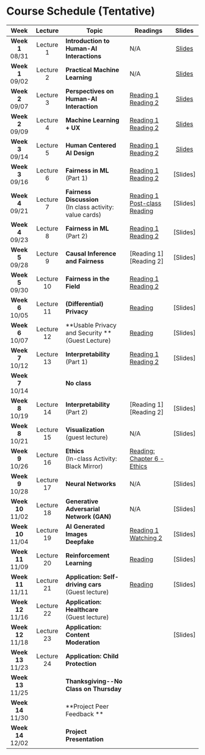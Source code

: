 # Course Schedule (Tentative)

Week  |Lecture   |Topic  |Readings  |Slides |
:------:|:-----:|-------|----------|:------:
| **Week 1**<br>08/31  | Lecture 1  | **Introduction to Human-AI Interactions**                           | N/A                                                                                                                                                                                                  | [Slides](https://drive.google.com/file/d/1Yu-ZZhoz0RXIt8BARAsQ8j2vPWCZz-_K/view?usp=sharing) |
| **Week 1**<br>09/02  | Lecture 2  | **Practical Machine Learning**                                      | N/A                                                                                                                                                                                                  | [Slides](https://drive.google.com/file/d/1wcBn_xmrXKEwFCSO4izSuNtaYaKZ5wxY/view?usp=sharing) |
| **Week 2**<br>09/07  | Lecture 3  | **Perspectives on Human-AI Interaction**                            | [Reading 1](https://drive.google.com/file/d/1ce6iiALq-QlGo4W2AzjmXJcdpKy5Fvll/view?usp=sharing) <br> [Reading 2](http://erichorvitz.com/chi99horvitz.pdf) | [Slides](https://drive.google.com/file/d/1pd07A18brtmkIpAHcF3XisKOa9ID8AW-/view?usp=sharing) |
| **Week 2**<br>09/09  | Lecture 4  | **Machine Learning + UX**                                           | [Reading 1](https://drive.google.com/file/d/1Tw8qZZ1nQxGFiwz00l2OR31BHx3uHXcY/view)<br> [Reading 2](https://drive.google.com/file/d/1nvDx0h9PJM2A69P_0GA118mGeLS95mfq/view?usp=sharing) | [Slides](https://drive.google.com/file/d/1OpL0oED2sOB6De_3fnY4mRXrq866SVFU/view?usp=sharing) |
| **Week 3**<br>09/14  | Lecture 5  | **Human Centered AI Design**                                        | [Reading 1](https://drive.google.com/file/d/1K1DIZYln3E5AHouPXOkvc6X2NXbmMtxk/view?usp=sharing)<br> [Reading 2](https://drive.google.com/file/d/1kLJn2RSBEgFCVg6ibBzb-YDt7UJYJNLu/view?usp=sharing)                                                                                                       | [Slides](https://drive.google.com/file/d/1BOPqz7VA-UndIqJ6cIiNWlg93KklhYfr/view?usp=sharing) |
| **Week 3**<br>09/16  | Lecture 6  | **Fairness in ML** (Part 1)                                         | [Reading 1](https://www.propublica.org/article/machine-bias-risk-assessments-in-criminal-sentencing) <br> [Reading 2](http://go.volarisgroup.com/rs/430-MBX-989/images/ProPublica_Commentary_Final_070616.pdf)                                                                                                                                                                                                 | [Slides] |
| **Week 4**<br>09/21  | Lecture 7  | **Fairness Discussion**<br> (In class activity: value cards) | [Reading 1](https://drive.google.com/file/d/1JNJjymAU_rqCoLzlVOjMku59484rG6Ja/view?usp=sharing)<br> [Post-class Reading](https://arxiv.org/abs/2010.11411)                                                                                                      | [Slides] |
| **Week 4**<br>09/23  | Lecture 8  | **Fairness in ML** (Part 2)                                         | [Reading 1](https://arxiv.org/abs/1609.05807) <br> [Reading 2](https://arxiv.org/abs/1703.00056)                                                                                                     | [Slides] |
| **Week 5**<br>09/28  | Lecture 9  | **Causal Inference and Fairness**                                   | [Reading 1] <br> [Reading 2]                                                                                                                                                                         | [Slides] |
| **Week 5**<br>09/30  | Lecture 10 | **Fairness in the Field** <br>                                      | [Reading 1](https://arxiv.org/pdf/2102.01196.pdf) <br> [Reading 2](https://dl.acm.org/doi/10.1145/3290605.3300271)                                                                                   |          |
| **Week 6**<br>10/05  | Lecture 11 | **(Differential) Privacy**                                          | [Reading](https://arstechnica.com/tech-policy/2009/09/your-secrets-live-online-in-databases-of-ruin/)                                                                                                | [Slides] |
| **Week 6**<br>10/07  | Lecture 12 | **Usable Privacy and Security **<br> (Guest Lecture)                | [Reading](https://cmu.app.box.com/s/33kxmwvdrauel90incqwa5i71hqx98sx)                                                                                                                                | [Slides] |
| **Week 7**<br>10/12  | Lecture 13 | **Interpretability** (Part 1)                                       | [Reading 1](https://arxiv.org/pdf/1602.04938.pdf)<br> [Reading 2](https://arxiv.org/pdf/1702.08608.pdf)                                                                                              | [Slides] |
| **Week 7**<br>10/14  |            | **No class**                                                        |                                                                                                                                                                                                      |          |
| **Week 8**<br>10/19  | Lecture 14 | **Interpretability** (Part 2)                                       | [Reading 1]<br> [Reading 2]                                                                                                                                                                          | [Slides] |
| **Week 8**<br>10/21  | Lecture 15 | **Visualization** <br>(guest lecture)                               | N/A                                                                                                                                                                                                  | [Slides] |
| **Week 9**<br>10/26  | Lecture 16 | **Ethics** <br>(In-class Activity: Black Mirror)                    | [Reading: Chapter 6 - Ethics](https://www.bitbybitbook.com/en/1st-ed/ethics/)                                                                                                                        |          |
| **Week 9**<br>10/28  | Lecture 17 | **Neural Networks**                                                 | N/A                                                                                                                                                                                                  | [Slides] |
| **Week 10**<br>11/02 | Lecture 18 | **Generative Adversarial Network (GAN)**                            | N/A                                                                                                                                                                                                  | [Slides] |
| **Week 10**<br>11/04 | Lecture 19 | **AI Generated Images <br> Deepfake**                               | [Reading 1](https://regmedia.co.uk/2019/10/08/deepfake_report.pdf) <br>  [Watching 2](https://www.nytimes.com/2019/08/14/opinion/deepfakes-adele-disinformation.html)                                | [Slides] |
| **Week 11**<br>11/09 | Lecture 20 | **Reinforcement Learning**                                          | [Reading](https://www.nature.com/articles/518486a)                                                                                                                                                   | [Slides] |
| **Week 11**<br>11/11 | Lecture 21 | **Application: Self-driving cars** <br> (Guest lecture)             | [Reading](https://www.vox.com/future-perfect/2020/2/14/21063487/self-driving-cars-autonomous-vehicles-waymo-cruise-uber)                                                                             | [Slides] |
| **Week 12**<br>11/16 | Lecture 22 | **Application: Healthcare**<br> (Guest lecture)                     |                                                                                                                                                                                                      |          |
| **Week 12**<br>11/18 | Lecture 23 | **Application: Content Moderation** <br>                            |                                                                                                                                                                                                      | [Slides] |
| **Week 13**<br>11/23 | Lecture 24 | **Application: Child Protection**<br>                               |                                                                                                                                                                                                      |          |
| **Week 13**<br>11/25 |            | **Thanksgiving--No Class on Thursday**                              |                                                                                                                                                                                                      |          |
| **Week 14**<br>11/30 |            | **Project Peer Feedback **                                          |                                                                                                                                                                                                      |          |
| **Week 14**<br>12/02 |            | **Project Presentation**                                            |                                                                                                                                                                                                      |          |
